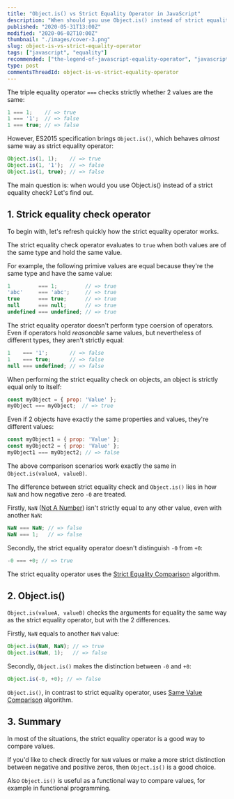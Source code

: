 ```yaml
---
title: "Object.is() vs Strict Equality Operator in JavaScript"
description: "When should you use Object.is() instead of strict equality check in JavaScript?"
published: "2020-05-31T13:00Z"
modified: "2020-06-02T10:00Z"
thumbnail: "./images/cover-3.png"
slug: object-is-vs-strict-equality-operator
tags: ["javascript", "equality"]
recommended: ["the-legend-of-javascript-equality-operator", "javascriptss-addition-operator-demystified"]
type: post
commentsThreadId: object-is-vs-strict-equality-operator
---
```


The triple equality operator `===` checks strictly whether 2 values are the same:

```javascript
1 === 1;    // => true
1 === '1';  // => false
1 === true; // => false
```

However, ES2015 specification brings `Object.is()`, which behaves *almost* same way as strict equality operator:

```javascript
Object.is(1, 1);    // => true
Object.is(1, '1');  // => false
Object.is(1, true); // => false
```

The main question is: when would you use Object.is() instead of a strict equality check? Let's find out.  

## 1. Strick equality check operator

To begin with, let's refresh quickly how the strict equality operator works. 

The strict equality check operator evaluates to `true` when both values are of the same type and hold the same value.  

For example, the following primive values are equal because they're the same type and have the same value:

```javascript
1         === 1;         // => true
'abc'     === 'abc';     // => true
true      === true;      // => true
null      === null;      // => true
undefined === undefined; // => true
```

The strict equality operator doesn't perform type coersion of operators. Even if operators hold *reasonable* same values, but nevertheless of different types, they aren't strictly equal:

```javascript
1    === '1';       // => false
1    === true;      // => false
null === undefined; // => false
```

When performing the strict equality check on objects, an object is strictly equal only to itself:  

```javascript
const myObject = { prop: 'Value' };
myObject === myObject;  // => true
```

Even if 2 objects have exactly the same properties and values, they're different values:

```javascript
const myObject1 = { prop: 'Value' };
const myObject2 = { prop: 'Value' };
myObject1 === myObject2; // => false
```

The above comparison scenarios work exactly the same in `Object.is(valueA, valueB)`. 

The difference between strict equality check and `Object.is()` lies in how `NaN` and how negative zero `-0` are treated.  

Firstly, `NaN` ([Not A Number](/nan-in-javascript/)) isn't strictly equal to any other value, even with another `NaN`:

```javascript
NaN === NaN; // => false
NaN === 1;   // => false
```

Secondly, the strict equality operator doesn't distinguish `-0` from `+0`:  

```javascript
-0 === +0; // => true
```

The strict equality operator uses the [Strict Equality Comparison](http://www.ecma-international.org/ecma-262/7.0/index.html#sec-strict-equality-comparison) algorithm.  

## 2. Object.is()

`Object.is(valueA, valueB)` checks the arguments for equality the same way as the strict equality operator, but with the 2 differences.  

Firstly, `NaN` equals to another `NaN` value:

```javascript
Object.is(NaN, NaN); // => true
Object.is(NaN, 1);   // => false
```

Secondly, `Object.is()` makes the distinction between `-0` and `+0`:

```javascript
Object.is(-0, +0); // => false
```

`Object.is()`, in contrast to strict equality operator, uses [Same Value Comparison](http://www.ecma-international.org/ecma-262/7.0/index.html#sec-samevalue) algorithm.

## 3. Summary

In most of the situations, the strict equality operator is a good way to compare values.  

If you'd like to check directly for `NaN` values or make a more strict distinction between negative and positive zeros, then `Object.is()` is a good choice.  

Also `Object.is()` is useful as a functional way to compare values, for example in functional programming.  